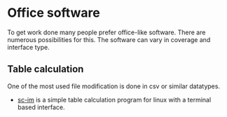 # Office software

To get work done many people prefer office-like software.
There are numerous possibilities for this.
The software can vary in coverage and interface type.

## Table calculation

One of the most used file modification is done in csv or similar datatypes.

- [sc-im](linux/sc-im.md) is a simple table calculation program for linux with a
  terminal based interface.
